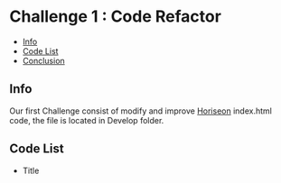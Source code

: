 # Challenge 1 : Code Refactor
* [Info](#info)
* [Code List](#Code-List)
* [Conclusion](#conclusion)

## Info
Our first Challenge consist of modify and improve [Horiseon](https://github.com/coding-boot-camp/urban-octo-telegram) index.html code, the file is located in Develop folder.


## Code List
* Title <Title> : we added the title of the website, wich define the title of the Document.
* comment !-- : we added comments to our html code, they help document our html source code.
* Semantic Elements : we added some semantic Elements that will clearly describe its meaning to the browser and developers. ( header - nav - footer ...)
* alt : we added alt attribute to the Images, this attribute provide alternative information for an image if a user for some reason can not view it.
* a href : we added some internal links that were missing.

## Conclusion 
Since i just start learning html and CSS code, i found only a few errors, but please if you can find more erros and improve the website you are welcome to do it. Thanks.
